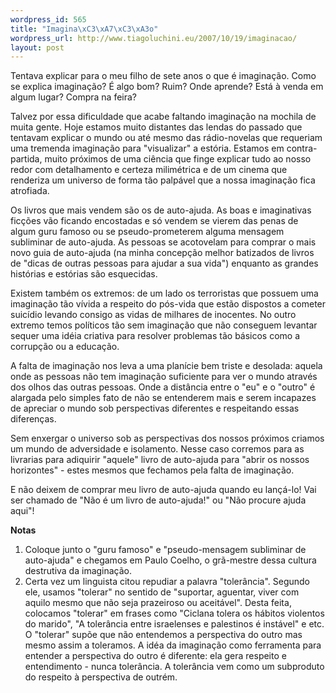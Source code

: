 ```yaml
--- 
wordpress_id: 565
title: "Imagina\xC3\xA7\xC3\xA3o"
wordpress_url: http://www.tiagoluchini.eu/2007/10/19/imaginacao/
layout: post
---
```

Tentava explicar para o meu filho de sete anos o que é imaginação. Como se explica imaginação? É algo bom? Ruim? Onde aprende? Está à venda em algum lugar? Compra na feira?

Talvez por essa dificuldade que acabe faltando imaginação na mochila de muita gente. Hoje estamos muito distantes das lendas do passado que tentavam explicar o mundo ou até mesmo das rádio-novelas que requeriam uma tremenda imaginação para "visualizar" a estória. Estamos em contra-partida, muito próximos de uma ciência que finge explicar tudo ao nosso redor com detalhamento e certeza milimétrica e de um cinema que renderiza um universo de forma tão palpável que a nossa imaginação fica atrofiada.

Os livros que mais vendem são os de auto-ajuda. As boas e imaginativas ficções vão ficando encostadas e só vendem se vierem das penas de algum guru famoso ou se pseudo-prometerem alguma mensagem subliminar de auto-ajuda. As pessoas se acotovelam para comprar o mais novo guia de auto-ajuda (na minha concepção melhor batizados de livros de "dicas de outras pessoas para ajudar a sua vida") enquanto as grandes histórias e estórias são esquecidas.

Existem também os extremos: de um lado os terroristas que possuem uma imaginação tão vívida a respeito do pós-vida que estão dispostos a cometer suicídio levando consigo as vidas de milhares de inocentes. No outro extremo temos políticos tão sem imaginação que não conseguem levantar sequer uma idéia criativa para resolver problemas tão básicos como a corrupção ou a educação.

A falta de imaginação nos leva a uma planície bem triste e desolada: aquela onde as pessoas não tem imaginação suficiente para ver o mundo através dos olhos das outras pessoas. Onde a distância entre o "eu" e o "outro" é alargada pelo simples fato de não se entenderem mais e serem incapazes de apreciar o mundo sob perspectivas diferentes e respeitando essas diferenças.

Sem enxergar o universo sob as perspectivas dos nossos próximos criamos um mundo de adversidade e isolamento. Nesse caso corremos para as livrarias para adiquirir "aquele" livro de auto-ajuda para "abrir os nossos horizontes" - estes mesmos que fechamos pela falta de imaginação.

E não deixem de comprar meu livro de auto-ajuda quando eu lançá-lo! Vai ser chamado de "Não é um livro de auto-ajuda!" ou "Não procure ajuda aqui"!

**Notas**

1. Coloque junto o "guru famoso" e "pseudo-mensagem subliminar de auto-ajuda" e chegamos em Paulo Coelho, o grã-mestre dessa cultura destrutiva da imaginação.
2. Certa vez um linguista citou repudiar a palavra "tolerância". Segundo ele, usamos "tolerar" no sentido de "suportar, aguentar, viver com aquilo mesmo que não seja prazeiroso ou aceitável". Desta feita, colocamos "tolerar" em frases como "Ciclana tolera os hábitos violentos do marido", "A tolerância entre israelenses e palestinos é instável" e etc. O "tolerar" supõe que não entendemos a perspectiva do outro mas mesmo assim a toleramos. A idéa da imaginação como ferramenta para entender a perspectiva do outro é diferente: ela gera respeito e entendimento - nunca tolerância. A tolerância vem como um subproduto do respeito à perspectiva de outrém.
